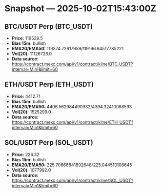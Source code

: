 # Snapshot — 2025-10-02T15:43:00Z

## BTC/USDT Perp (BTC_USDT)
- **Price:** 119529.5
- **Bias 15m:** bullish
- **EMA20/EMA50:** 119374.72617959/119166.84517785221
- **Vol(20):** 11126726.0
- **Data source:** https://contract.mexc.com/api/v1/contract/kline/BTC_USDT?interval=Min1&limit=60

## ETH/USDT Perp (ETH_USDT)
- **Price:** 4412.71
- **Bias 15m:** bullish
- **EMA20/EMA50:** 4406.562984490932/4394.32410088593
- **Vol(20):** 1525299.0
- **Data source:** https://contract.mexc.com/api/v1/contract/kline/ETH_USDT?interval=Min1&limit=60

## SOL/USDT Perp (SOL_USDT)
- **Price:** 226.32
- **Bias 15m:** bullish
- **EMA20/EMA50:** 225.70666841892648/225.044510108645
- **Vol(20):** 1077992.0
- **Data source:** https://contract.mexc.com/api/v1/contract/kline/SOL_USDT?interval=Min1&limit=60
